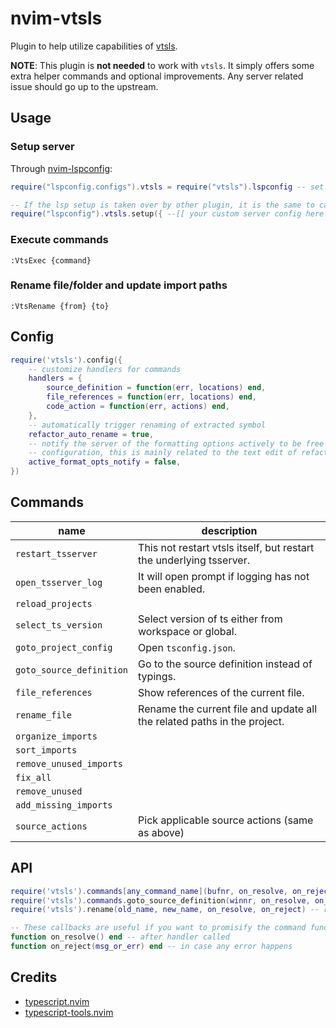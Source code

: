 # nvim-vtsls

Plugin to help utilize capabilities of [vtsls](https://github.com/yioneko/vtsls).

**NOTE**: This plugin is **not needed** to work with `vtsls`. It simply offers some extra helper commands and optional improvements. Any server related issue should go up to the upstream.

## Usage

### Setup server

Through [nvim-lspconfig](https://github.com/neovim/nvim-lspconfig):

```lua
require("lspconfig.configs").vtsls = require("vtsls").lspconfig -- set default server config, optional but recommended

-- If the lsp setup is taken over by other plugin, it is the same to call the counterpart setup function
require("lspconfig").vtsls.setup({ --[[ your custom server config here ]] })
```

### Execute commands

```vim
:VtsExec {command}
```

### Rename file/folder and update import paths

```vim
:VtsRename {from} {to}
```

## Config

```lua
require('vtsls').config({
    -- customize handlers for commands
    handlers = {
        source_definition = function(err, locations) end,
        file_references = function(err, locations) end,
        code_action = function(err, actions) end,
    },
    -- automatically trigger renaming of extracted symbol
    refactor_auto_rename = true,
    -- notify the server of the formatting options actively to be free of passing that through
    -- configuration, this is mainly related to the text edit of refactor code action
    active_format_opts_notify = false,
})
```

## Commands

| name                     | description                                                              |
| ------------------------ | ------------------------------------------------------------------------ |
| `restart_tsserver`       | This not restart vtsls itself, but restart the underlying tsserver.      |
| `open_tsserver_log`      | It will open prompt if logging has not been enabled.                     |
| `reload_projects`        |                                                                          |
| `select_ts_version`      | Select version of ts either from workspace or global.                    |
| `goto_project_config`    | Open `tsconfig.json`.                                                    |
| `goto_source_definition` | Go to the source definition instead of typings.                          |
| `file_references`        | Show references of the current file.                                     |
| `rename_file`            | Rename the current file and update all the related paths in the project. |
| `organize_imports`       |                                                                          |
| `sort_imports`           |                                                                          |
| `remove_unused_imports`  |                                                                          |
| `fix_all`                |                                                                          |
| `remove_unused`          |                                                                          |
| `add_missing_imports`    |                                                                          |
| `source_actions`         | Pick applicable source actions (same as above)                           |

## API

```lua
require('vtsls').commands[any_command_name](bufnr, on_resolve, on_reject)
require('vtsls').commands.goto_source_definition(winnr, on_resolve, on_reject) -- goto_source_definition requires winnr
require('vtsls').rename(old_name, new_name, on_resolve, on_reject) -- rename file or folder

-- These callbacks are useful if you want to promisify the command functions to write async code.
function on_resolve() end -- after handler called
function on_reject(msg_or_err) end -- in case any error happens
```

## Credits

- [typescript.nvim](https://github.com/jose-elias-alvarez/typescript.nvim)
- [typescript-tools.nvim](https://github.com/pmizio/typescript-tools.nvim)
